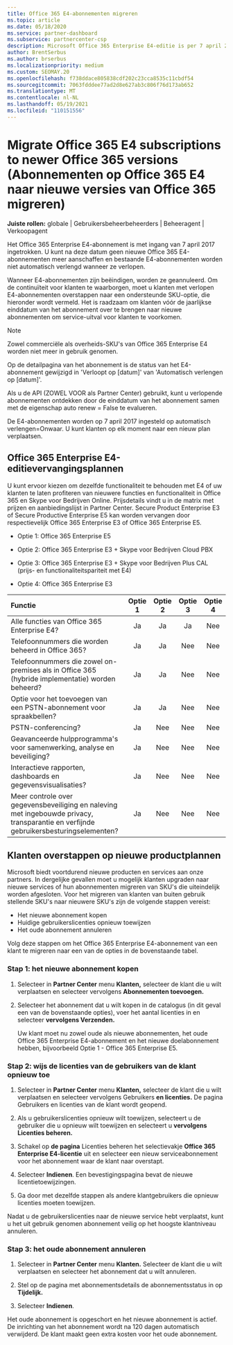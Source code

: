```yaml
---
title: Office 365 E4-abonnementen migreren
ms.topic: article
ms.date: 05/18/2020
ms.service: partner-dashboard
ms.subservice: partnercenter-csp
description: Microsoft Office 365 Enterprise E4-editie is per 7 april 2017 uit gebruik genomen. Meer informatie over het migreren van uw klantabonnementen naar nieuwere versies van Office 365.
author: BrentSerbus
ms.author: brserbus
ms.localizationpriority: medium
ms.custom: SEOMAY.20
ms.openlocfilehash: f738ddace805838cdf202c23cca8535c11cbdf54
ms.sourcegitcommit: 7063fdddee77ad2d8e627ab3c806f76d173ab652
ms.translationtype: MT
ms.contentlocale: nl-NL
ms.lasthandoff: 05/19/2021
ms.locfileid: "110151556"
---
```

# <a name="migrate-office-365-e4-subscriptions-to-newer-office-365-versions"></a>Migrate Office 365 E4 subscriptions to newer Office 365 versions (Abonnementen op Office 365 E4 naar nieuwe versies van Office 365 migreren)

**Juiste rollen:** globale | Gebruikersbeheerbeheerders | Beheeragent | Verkoopagent

Het Office 365 Enterprise E4-abonnement is met ingang van 7 april 2017 ingetrokken. U kunt na deze datum geen nieuwe Office 365 E4-abonnementen meer aanschaffen en bestaande E4-abonnementen worden niet automatisch verlengd wanneer ze verlopen.

Wanneer E4-abonnementen zijn beëindigen, worden ze geannuleerd. Om de continuïteit voor klanten te waarborgen, moet u klanten met verlopen E4-abonnementen overstappen naar een ondersteunde SKU-optie, die hieronder wordt vermeld. Het is raadzaam om klanten vóór de jaarlijkse einddatum van het abonnement over te brengen naar nieuwe abonnementen om service-uitval voor klanten te voorkomen. 

> [!NOTE]  
> Zowel commerciële als overheids-SKU's van Office 365 Enterprise E4 worden niet meer in gebruik genomen.
 
Op de detailpagina van het abonnement is de status van het E4-abonnement gewijzigd in 'Verloopt op [datum]' van 'Automatisch verlengen op [datum]'. 

Als u de API (ZOWEL VOOR als Partner Center) gebruikt, kunt u verlopende abonnementen ontdekken door de einddatum van het abonnement samen met de eigenschap auto renew = False te evalueren. 

De E4-abonnementen worden op 7 april 2017 ingesteld op automatisch verlengen=Onwaar. U kunt klanten op elk moment naar een nieuw plan verplaatsen. 

## <a name="office-365-enterprise-e4-edition-replacement-plans"></a>Office 365 Enterprise E4-editievervangingsplannen

U kunt ervoor kiezen om dezelfde functionaliteit te behouden met E4 of uw klanten te laten profiteren van nieuwere functies en functionaliteit in Office 365 en Skype voor Bedrijven Online. Prijsdetails vindt u in de matrix met prijzen en aanbiedingslijst in Partner Center. Secure Product Enterprise E3 of Secure Productive Enterprise E5 kan worden vervangen door respectievelijk Office 365 Enterprise E3 of Office 365 Enterprise E5.

- Optie 1: Office 365 Enterprise E5

- Optie 2: Office 365 Enterprise E3 + Skype voor Bedrijven Cloud PBX

- Optie 3: Office 365 Enterprise E3 + Skype voor Bedrijven Plus CAL (prijs- en functionaliteitspariteit met E4)

- Optie 4: Office 365 Enterprise E3


| Functie | Optie 1 | Optie 2 | Optie 3 | Optie 4 |
| :---    | :------: |   :---:  |   :---:  |   :---:  |
| Alle functies van Office 365 Enterprise E4? | Ja | Ja | Ja | Nee |
| Telefoonnummers die worden beheerd in Office 365? | Ja | Ja | Nee | Nee |
| Telefoonnummers die zowel on-premises als in Office 365 (hybride implementatie) worden beheerd? | Ja | Ja | Nee | Nee |
| Optie voor het toevoegen van een PSTN-abonnement voor spraakbellen? | Ja | Ja | Nee | Nee |
| PSTN-conferencing? | Ja | Nee | Nee | Nee |
| Geavanceerde hulpprogramma's voor samenwerking, analyse en beveiliging? | Ja | Nee | Nee | Nee |
| Interactieve rapporten, dashboards en gegevensvisualisaties? | Ja | Nee | Nee | Nee | 
| Meer controle over gegevensbeveiliging en naleving met ingebouwde privacy, transparantie en verfijnde gebruikersbesturingselementen? | Ja | Nee | Nee | Nee | 

## <a name="transition-customers-to-new-product-plans"></a>Klanten overstappen op nieuwe productplannen

Microsoft biedt voortdurend nieuwe producten en services aan onze partners. In dergelijke gevallen moet u mogelijk klanten upgraden naar nieuwe services of hun abonnementen migreren van SKU's die uiteindelijk worden afgesloten. Voor het migreren van klanten van buiten gebruik stellende SKU's naar nieuwere SKU's zijn de volgende stappen vereist:

-   Het nieuwe abonnement kopen
-   Huidige gebruikerslicenties opnieuw toewijzen
-   Het oude abonnement annuleren

Volg deze stappen om het Office 365 Enterprise E4-abonnement van een klant te migreren naar een van de opties in de bovenstaande tabel.

### <a name="step-1---purchase-the-new-subscription"></a>Stap 1: het nieuwe abonnement kopen

1. Selecteer in **Partner Center** menu **Klanten,** selecteer de klant die u wilt verplaatsen en selecteer vervolgens **Abonnementen toevoegen.**

2. Selecteer het abonnement dat u wilt kopen in de catalogus (in dit geval een van de bovenstaande opties), voer het aantal licenties in en selecteer **vervolgens Verzenden.**

   Uw klant moet nu zowel oude als nieuwe abonnementen, het oude Office 365 Enterprise E4-abonnement en het nieuwe doelabonnement hebben, bijvoorbeeld Optie 1 - Office 365 Enterprise E5.

### <a name="step-2---reassign-the-customers-users-licenses"></a>Stap 2: wijs de licenties van de gebruikers van de klant opnieuw toe

1. Selecteer in **Partner Center** menu **Klanten,** selecteer de klant die u wilt verplaatsen en selecteer vervolgens Gebruikers **en licenties.** De pagina Gebruikers en licenties van de klant wordt geopend.

2. Als u gebruikerslicenties opnieuw wilt toewijzen, selecteert u de gebruiker die u opnieuw wilt toewijzen en selecteert u **vervolgens Licenties beheren.**

3. Schakel op **de pagina** Licenties beheren het selectievakje **Office 365 Enterprise E4-licentie** uit en selecteer een nieuw serviceabonnement voor het abonnement waar de klant naar overstapt.

4. Selecteer **Indienen**. Een bevestigingspagina bevat de nieuwe licentietoewijzingen.

5. Ga door met dezelfde stappen als andere klantgebruikers die opnieuw licenties moeten toewijzen.

Nadat u de gebruikerslicenties naar de nieuwe service hebt verplaatst, kunt u het uit gebruik genomen abonnement veilig op het hoogste klantniveau annuleren.

### <a name="step-3---cancel-the-old-subscription"></a>Stap 3: het oude abonnement annuleren

1. Selecteer in **Partner Center** menu **Klanten.** Selecteer de klant die u wilt verplaatsen en selecteer het abonnement dat u wilt annuleren.

2. Stel op de pagina met abonnementsdetails de abonnementsstatus in op **Tijdelijk.**

3. Selecteer **Indienen**.

Het oude abonnement is opgeschort en het nieuwe abonnement is actief. De inrichting van het abonnement wordt na 120 dagen automatisch verwijderd. De klant maakt geen extra kosten voor het oude abonnement.



 



